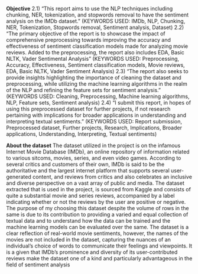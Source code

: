 **Objective**
2.1) “This report aims to use the NLP techniques including chunking, NER, tokenization, and 
stopwords removal to have the sentiment analysis on the IMDb dataset.” 
(KEYWORDS USED: IMDb, NLP, Chunking, NER, Tokenization, Stopwords removal, Sentiment analysis, 
Dataset) 
2.2) “The primary objective of the report is to showcase the impact of comprehensive 
preprocessing towards improving the accuracy and effectiveness of sentiment classification 
models made for analyzing movie reviews. Added to the preprocessing, the report also 
includes EDA, Basic NLTK, Vader Sentimental Analysis” 
(KEYWORDS USED: Preprocessing, Accuracy, Effectiveness, Sentiment classification models, Movie reviews, 
EDA, Basic NLTK, Vader Sentiment Analysis) 
2.3) “The report also seeks to provide insights highlighting the importance of cleaning the 
dataset and preprocessing, while utilizing the machine learning algorithms in the realm of the 
NLP and refining the feature sets for sentiment analysis.” 
(KEYWORDS USED: Cleaning, Preprocessing, Machine learning algorithms, NLP, Feature sets, Sentiment 
analysis) 
2.4) “I submit this report, in hopes of using this preprocessed dataset for further projects, if 
not research pertaining with implications for broader applications in understanding and 
interpreting textual sentiments.” 
(KEYWORDS USED: Report submission, Preprocessed dataset, Further projects, Research, 
Implications, Broader applications, Understanding, Interpreting, Textual sentiments)



**About the dataset**
The dataset utilized in the project is on the infamous Internet Movie Database (IMDb), an 
online repository of information related to various sitcoms, movies, series, and even video 
games. According to several critics and customers of their own, IMDb is said to be the 
authoritative and the largest internet platform that supports several user-generated content, 
and reviews from critics and also celebrates an inclusive and diverse perspective on a vast 
array of public and media. 
The dataset extracted that is used in the project, is sourced from Kaggle and consists of quite 
a substantial movie and series reviews, accompanied by a label indicating whether or not the 
reviews by the user are positive or negative. The purpose of my choosing this dataset despite 
the volume of rows in the same is due to its contribution to providing a varied and equal 
collection of textual data and to understand how the data can be trained and the machine 
learning models can be evaluated over the same. 
The dataset is a clear reflection of real-world movie sentiments, however, the names of the 
movies are not included in the dataset, capturing the nuances of an individual’s choice of 
words to communicate their feelings and viewpoints. It is a given that IMDb’s prominence 
and diversity of its user-contributed reviews make the dataset one of a kind and particularly 
advantageous in the field of sentiment analysis
